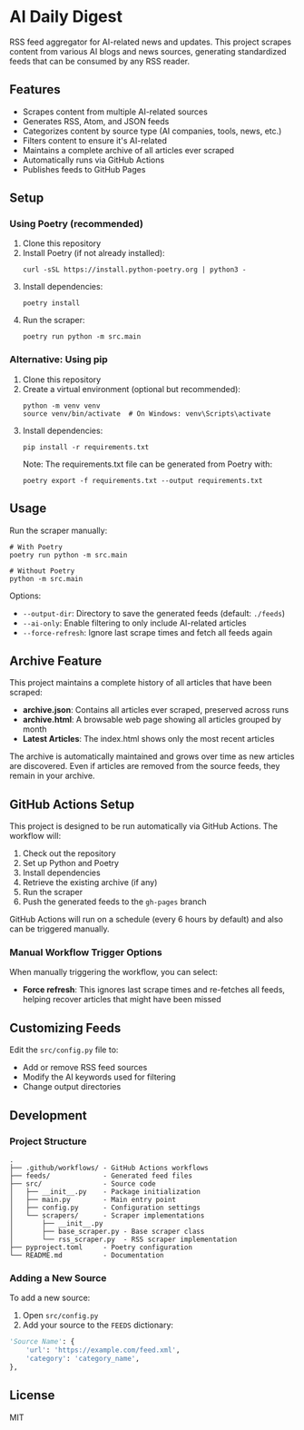 # AI Daily Digest

RSS feed aggregator for AI-related news and updates. This project scrapes content from various AI blogs and news sources, generating standardized feeds that can be consumed by any RSS reader.

## Features

- Scrapes content from multiple AI-related sources
- Generates RSS, Atom, and JSON feeds
- Categorizes content by source type (AI companies, tools, news, etc.)
- Filters content to ensure it's AI-related
- Maintains a complete archive of all articles ever scraped
- Automatically runs via GitHub Actions
- Publishes feeds to GitHub Pages

## Setup

### Using Poetry (recommended)

1. Clone this repository
2. Install Poetry (if not already installed):
   ```
   curl -sSL https://install.python-poetry.org | python3 -
   ```
3. Install dependencies:
   ```
   poetry install
   ```
4. Run the scraper:
   ```
   poetry run python -m src.main
   ```

### Alternative: Using pip

1. Clone this repository
2. Create a virtual environment (optional but recommended):
   ```
   python -m venv venv
   source venv/bin/activate  # On Windows: venv\Scripts\activate
   ```
3. Install dependencies:
   ```
   pip install -r requirements.txt
   ```
   Note: The requirements.txt file can be generated from Poetry with:
   ```
   poetry export -f requirements.txt --output requirements.txt
   ```

## Usage

Run the scraper manually:

```
# With Poetry
poetry run python -m src.main

# Without Poetry
python -m src.main
```

Options:
- `--output-dir`: Directory to save the generated feeds (default: `./feeds`)
- `--ai-only`: Enable filtering to only include AI-related articles
- `--force-refresh`: Ignore last scrape times and fetch all feeds again

## Archive Feature

This project maintains a complete history of all articles that have been scraped:

- **archive.json**: Contains all articles ever scraped, preserved across runs
- **archive.html**: A browsable web page showing all articles grouped by month
- **Latest Articles**: The index.html shows only the most recent articles

The archive is automatically maintained and grows over time as new articles are discovered. Even if articles are removed from the source feeds, they remain in your archive.

## GitHub Actions Setup

This project is designed to be run automatically via GitHub Actions. The workflow will:

1. Check out the repository
2. Set up Python and Poetry
3. Install dependencies
4. Retrieve the existing archive (if any)
5. Run the scraper
6. Push the generated feeds to the `gh-pages` branch

GitHub Actions will run on a schedule (every 6 hours by default) and also can be triggered manually.

### Manual Workflow Trigger Options

When manually triggering the workflow, you can select:
- **Force refresh**: This ignores last scrape times and re-fetches all feeds, helping recover articles that might have been missed

## Customizing Feeds

Edit the `src/config.py` file to:
- Add or remove RSS feed sources
- Modify the AI keywords used for filtering
- Change output directories

## Development

### Project Structure

```
.
├── .github/workflows/ - GitHub Actions workflows
├── feeds/             - Generated feed files
├── src/               - Source code
│   ├── __init__.py    - Package initialization
│   ├── main.py        - Main entry point
│   ├── config.py      - Configuration settings
│   └── scrapers/      - Scraper implementations
│       ├── __init__.py
│       ├── base_scraper.py - Base scraper class
│       └── rss_scraper.py  - RSS scraper implementation
├── pyproject.toml     - Poetry configuration
└── README.md          - Documentation
```

### Adding a New Source

To add a new source:

1. Open `src/config.py`
2. Add your source to the `FEEDS` dictionary:
```python
'Source Name': {
    'url': 'https://example.com/feed.xml',
    'category': 'category_name',
},
```

## License

MIT
